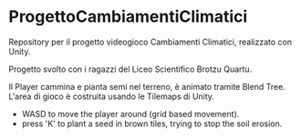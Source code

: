 # ProgettoCambiamentiClimatici
Repository per il progetto videogioco Cambiamenti Climatici, realizzato con Unity. 

Progetto svolto con i ragazzi del Liceo Scientifico Brotzu Quartu.

Il Player cammina e pianta semi nel terreno, è animato tramite Blend Tree. L'area di gioco è costruita usando le Tilemaps di Unity. 

- WASD to move the player around (grid based movement).
- press 'K' to plant a seed in brown tiles, trying to stop the soil erosion.


